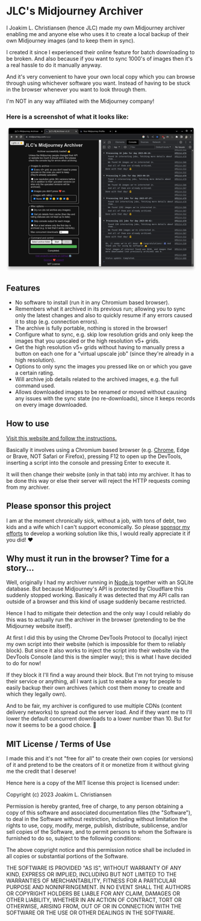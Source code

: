  
# JLC's Midjourney Archiver

I Joakim L. Christiansen (hence JLC) made my own Midjourney archiver enabling me and anyone else who uses it to create a local backup of their own Midjourney images (and to keep them in sync).

I created it since I experienced their online feature for batch downloading to be broken. And also because if you want to sync 1000's of images then it's a real hassle to do it manually anyway.

And it's very convenient to have your own local copy which you can browse through using whichever software you want. Instead of having to be stuck in the browser whenever you want to look through them.

I'm NOT in any way affiliated with the Midjourney company!

### Here is a screenshot of what it looks like:
![A screenshot of my archiver](imgs/scr6.png)

## Features

* No software to install (run it in any Chromium based browser).
* Remembers what it archived in its previous run; allowing you to sync only the latest changes and also to quickly resume if any errors caused it to stop (e.g. connection errors).
* The archive is fully portable, nothing is stored in the browser!
* Configure what to sync, e.g. skip low resolution grids and only keep the images that you upscaled or the high resolution v5+ grids.
* Get the high resolution v5+ grids without having to manually press a button on each one for a "virtual upscale job" (since they're already in a high resolution).
* Options to only sync the images you pressed like on or which you gave a certain rating.
* Will archive job details related to the archived images, e.g. the full command used.
* Allows downloaded images to be renamed or moved without causing any issues with the sync state (no re-downloads), since it keeps records on every image downloaded.

## How to use

[Visit this website and follow the instructions.](https://joakimch.github.io/jlc-midjourney-archiver/)

Basically it involves using a Chromium based browser (e.g. [Chrome](https://www.google.com/chrome/), Edge or Brave, NOT Safari or Firefox), pressing F12 to open up the DevTools, inserting a script into the console and pressing Enter to execute it.

It will then change their website (only in that tab) into my archiver. It has to be done this way or else their server will reject the HTTP requests coming from my archiver.

## Please sponsor this project

I am at the moment chronically sick, without a job, with tons of debt, two kids and a wife which I can't support economically. So please [sponsor my efforts](https://github.com/sponsors/JoakimCh) to develop a working solution like this, I would really appreciate it if you did! ❤️

## Why must it run in the browser? Time for a story...

Well, originally I had my archiver running in [Node.js](https://nodejs.org/) together with an SQLite database. But because Midjourney's API is protected by Cloudflare this suddenly stopped working. Basically it was detected that my API calls ran outside of a browser and this kind of usage suddenly became restricted.

Hence I had to mitigate their detection and the only way I could reliably do this was to actually run the archiver in the browser (pretending to be the Midjourney website itself).

At first I did this by using the Chrome DevTools Protocol to (locally) inject my own script into their website (which is impossible for them to reliably block). But since it also works to inject the script into their website via the DevTools Console (and this is the simpler way); this is what I have decided to do for now!

If they block it I'll find a way around their block. But I'm not trying to misuse their service or anything, all I want is just to enable a way for people to easily backup their own archives (which cost them money to create and which they legally own).

And to be fair, my archiver is configured to use multiple CDNs (content delivery networks) to spread out the server load. And if they want me to I'll lower the default concurrent downloads to a lower number than 10. But for now it seems to be a good choice. 🙂

## MIT License / Terms of Use

I made this and it's not "free for all" to create their own copies (or versions) of it and pretend to be the creators of it or monetize from it without giving me the credit that I deserve!

Hence here is a copy of the MIT license this project is licensed under:

Copyright (c) 2023 Joakim L. Christiansen

Permission is hereby granted, free of charge, to any person obtaining a copy of this software and associated documentation files (the "Software"), to deal in the Software without restriction, including without limitation the rights to use, copy, modify, merge, publish, distribute, sublicense, and/or sell copies of the Software, and to permit persons to whom the Software is furnished to do so, subject to the following conditions:

The above copyright notice and this permission notice shall be included in all copies or substantial portions of the Software.

THE SOFTWARE IS PROVIDED "AS IS", WITHOUT WARRANTY OF ANY KIND, EXPRESS OR IMPLIED, INCLUDING BUT NOT LIMITED TO THE WARRANTIES OF MERCHANTABILITY, FITNESS FOR A PARTICULAR PURPOSE AND NONINFRINGEMENT. IN NO EVENT SHALL THE AUTHORS OR COPYRIGHT HOLDERS BE LIABLE FOR ANY CLAIM, DAMAGES OR OTHER LIABILITY, WHETHER IN AN ACTION OF CONTRACT, TORT OR OTHERWISE, ARISING FROM, OUT OF OR IN CONNECTION WITH THE SOFTWARE OR THE USE OR OTHER DEALINGS IN THE SOFTWARE.
